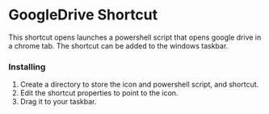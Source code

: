 # GoogleDrive Shortcut

This shortcut opens launches a powershell script that opens google drive in a chrome tab. The shortcut can be added to the windows taskbar.

### Installing

1. Create a directory to store the icon and powershell script, and shortcut.
2. Edit the shortcut properties to point to the icon.
3. Drag it to your taskbar.
